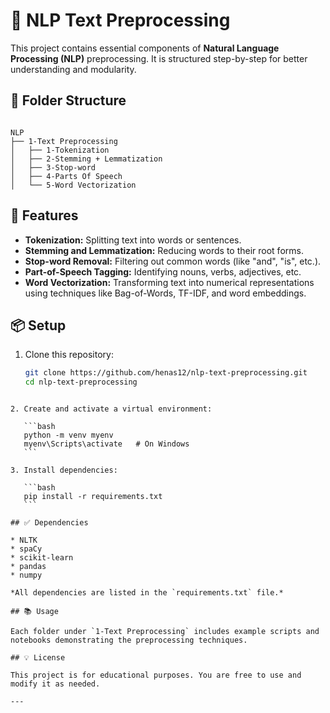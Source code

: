 # 🧠 NLP Text Preprocessing

This project contains essential components of **Natural Language Processing (NLP)** preprocessing. It is structured step-by-step for better understanding and modularity.

## 📁 Folder Structure

```

NLP
├── 1-Text Preprocessing
│   ├── 1-Tokenization
│   ├── 2-Stemming + Lemmatization
│   ├── 3-Stop-word
│   ├── 4-Parts Of Speech
│   └── 5-Word Vectorization

````

## 🧰 Features

- **Tokenization:** Splitting text into words or sentences.
- **Stemming and Lemmatization:** Reducing words to their root forms.
- **Stop-word Removal:** Filtering out common words (like "and", "is", etc.).
- **Part-of-Speech Tagging:** Identifying nouns, verbs, adjectives, etc.
- **Word Vectorization:** Transforming text into numerical representations using techniques like Bag-of-Words, TF-IDF, and word embeddings.

## 📦 Setup

1. Clone this repository:
   
   ```bash
   git clone https://github.com/henas12/nlp-text-preprocessing.git
   cd nlp-text-preprocessing
````

2. Create and activate a virtual environment:

   ```bash
   python -m venv myenv
   myenv\Scripts\activate   # On Windows
   ```

3. Install dependencies:

   ```bash
   pip install -r requirements.txt
   ```

## ✅ Dependencies

* NLTK
* spaCy
* scikit-learn
* pandas
* numpy

*All dependencies are listed in the `requirements.txt` file.*

## 📚 Usage

Each folder under `1-Text Preprocessing` includes example scripts and notebooks demonstrating the preprocessing techniques.

## 💡 License

This project is for educational purposes. You are free to use and modify it as needed.

---
